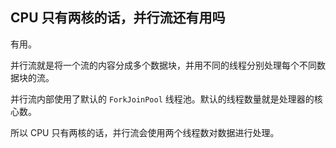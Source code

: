 ## CPU 只有两核的话，并行流还有用吗

有用。

并行流就是将一个流的内容分成多个数据块，并用不同的线程分别处理每个不同数据块的流。

并行流内部使用了默认的 `ForkJoinPool` 线程池。默认的线程数量就是处理器的核心数。

所以 CPU 只有两核的话，并行流会使用两个线程数对数据进行处理。